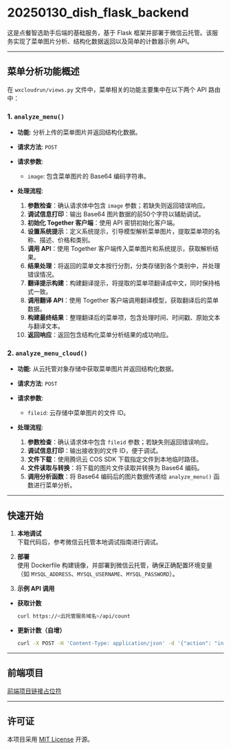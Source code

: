 # 20250130_dish_flask_backend

这是点餐智选助手后端的基础服务，基于 Flask 框架并部署于微信云托管。该服务实现了菜单图片分析、结构化数据返回以及简单的计数器示例 API。

---

## 菜单分析功能概述

在 `wxcloudrun/views.py` 文件中，菜单相关的功能主要集中在以下两个 API 路由中：

### 1. `analyze_menu()`

- **功能**: 分析上传的菜单图片并返回结构化数据。
- **请求方法**: `POST`
- **请求参数**:  
  - `image`: 包含菜单图片的 Base64 编码字符串。

- **处理流程**:
  1. **参数检查**：确认请求体中包含 `image` 参数；若缺失则返回错误响应。
  2. **调试信息打印**：输出 Base64 图片数据的前50个字符以辅助调试。
  3. **初始化 Together 客户端**：使用 API 密钥初始化客户端。
  4. **设置系统提示**：定义系统提示，引导模型解析菜单图片，提取菜单项的名称、描述、价格和类别。
  5. **调用 API**：使用 Together 客户端传入菜单图片和系统提示，获取解析结果。
  6. **结果处理**：将返回的菜单文本按行分割，分类存储到各个类别中，并处理错误情况。
  7. **翻译提示构建**：构建翻译提示，将提取的菜单项翻译成中文，同时保持格式一致。
  8. **调用翻译 API**：使用 Together 客户端调用翻译模型，获取翻译后的菜单数据。
  9. **构建最终结果**：整理翻译后的菜单项，包含处理时间、时间戳、原始文本与翻译文本。
  10. **返回响应**：返回包含结构化菜单分析结果的成功响应。

### 2. `analyze_menu_cloud()`

- **功能**: 从云托管对象存储中获取菜单图片并返回结构化数据。
- **请求方法**: `POST`
- **请求参数**:
  - `fileid`: 云存储中菜单图片的文件 ID。

- **处理流程**:
  1. **参数检查**：确认请求体中包含 `fileid` 参数；若缺失则返回错误响应。
  2. **调试信息打印**：输出接收到的文件 ID，便于调试。
  3. **文件下载**：使用腾讯云 COS SDK 下载指定文件到本地临时路径。
  4. **文件读取与转换**：将下载的图片文件读取并转换为 Base64 编码。
  5. **调用分析函数**：将 Base64 编码后的图片数据传递给 `analyze_menu()` 函数进行菜单分析。

---

## 快速开始

1. **本地调试**  
   下载代码后，参考微信云托管本地调试指南进行调试。

2. **部署**  
   使用 Dockerfile 构建镜像，并部署到微信云托管，确保正确配置环境变量（如 `MYSQL_ADDRESS`、`MYSQL_USERNAME`、`MYSQL_PASSWORD`）。

3. **示例 API 调用**

- **获取计数**  
  ```bash
  curl https://<云托管服务域名>/api/count
  ```

- **更新计数（自增）**  
  ```bash
  curl -X POST -H 'Content-Type: application/json' -d '{"action": "inc"}' https://<云托管服务域名>/api/count
  ```

---

## 前端项目

[前端项目链接占位符](#)



---

## 许可证

本项目采用 [MIT License](LICENSE) 开源。
